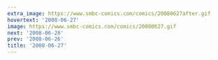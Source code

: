 ```yaml
---
extra_image: https://www.smbc-comics.com/comics/20080627after.gif
hovertext: '2008-06-27'
image: https://www.smbc-comics.com/comics/20080627.gif
next: '2008-06-28'
prev: '2008-06-26'
title: '2008-06-27'
---
```

